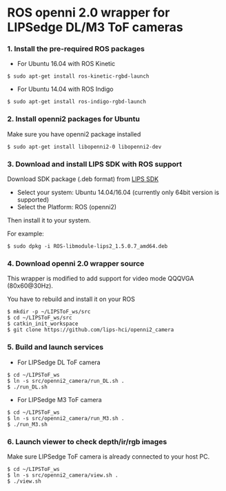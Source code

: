 # ROS openni 2.0 wrapper for LIPSedge DL/M3 ToF cameras #

### 1. Install the pre-required ROS packages ###

* For Ubuntu 16.04 with ROS Kinetic
```
$ sudo apt-get install ros-kinetic-rgbd-launch
```
* For Ubuntu 14.04 with ROS Indigo
```
$ sudo apt-get install ros-indigo-rgbd-launch
```
### 2. Install openni2 packages for Ubuntu ###
Make sure you have openni2 package installed
```
$ sudo apt-get install libopenni2-0 libopenni2-dev
```
### 3. Download and install LIPS SDK with ROS support ###
Download SDK package (.deb format) from [LIPS SDK](https://www.lips-hci.com/downloads/category)
* Select your system: Ubuntu 14.04/16.04 (currently only 64bit version is supported)
* Select the Platform: ROS (openni2)

Then install it to your system.

For example:
```
$ sudo dpkg -i ROS-libmodule-lips2_1.5.0.7_amd64.deb
```
### 4. Download openni 2.0 wrapper source ###
This wrapper is modified to add support for video mode QQQVGA (80x60@30Hz).

You have to rebuild and install it on your ROS
```
$ mkdir -p ~/LIPSToF_ws/src
$ cd ~/LIPSToF_ws/src
$ catkin_init_workspace
$ git clone https://github.com/lips-hci/openni2_camera
```
### 5. Build and launch services ###
* For LIPSedge DL ToF camera
```
$ cd ~/LIPSToF_ws
$ ln -s src/openni2_camera/run_DL.sh .
$ ./run_DL.sh
```
* For LIPSedge M3 ToF camera
```
$ cd ~/LIPSToF_ws
$ ln -s src/openni2_camera/run_M3.sh .
$ ./run_M3.sh
```
### 6. Launch viewer to check depth/ir/rgb images ###
Make sure LIPSedge ToF camera is already connected to your host PC.
```
$ cd ~/LIPSToF_ws
$ ln -s src/openni2_camera/view.sh .
$ ./view.sh
```
